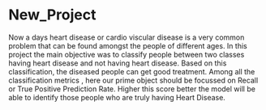 # New_Project
Now a days heart disease or cardio viscular disease is a very common problem that can be found amongst the people of different ages. In this project the main objective was to classify people between two classes having heart disease and not having heart disease.
Based on this classification, the diseased people can get good treatment. Among all the classification metrics , here our prime object should be focussed on Recall or True Positive Prediction Rate.
Higher this score better the model will be able to identify those people who are truly having Heart Disease.
